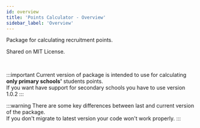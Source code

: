 ```yaml
---
id: overview
title: 'Points Calculator - Overview'
sidebar_label: 'Overview'
---
```


Package for calculating recruitment points.

Shared on MIT License.

<br />

:::important
Current version of package is intended to use for calculating **only primary schools'** students points. <br/>
If you want have support for secondary schools you have to use version 1.0.2
:::

:::warning
There are some key differences between last and current version of the package.  <br/>
If you don't migrate to latest version your code won't work properly.
:::


